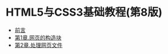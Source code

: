 # HTML5与CSS3基础教程(第8版)

* [前言](./前言.md)
* [第1章.网页的构造块](./第1章.网页的构造块.md)
* [第2章.处理网页文件](./第2章.处理网页文件.md)